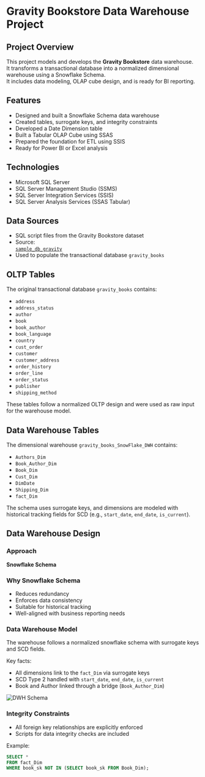 # Gravity Bookstore Data Warehouse Project

## Project Overview

This project models and develops the **Gravity Bookstore** data warehouse.  
It transforms a transactional database into a normalized dimensional warehouse using a Snowflake Schema.  
It includes data modeling, OLAP cube design, and is ready for BI reporting.

## Features

- Designed and built a Snowflake Schema data warehouse  
- Created tables, surrogate keys, and integrity constraints  
- Developed a Date Dimension table  
- Built a Tabular OLAP Cube using SSAS  
- Prepared the foundation for ETL using SSIS  
- Ready for Power BI or Excel analysis  

## Technologies

- Microsoft SQL Server  
- SQL Server Management Studio (SSMS)  
- SQL Server Integration Services (SSIS)  
- SQL Server Analysis Services (SSAS Tabular)  

## Data Sources

- SQL script files from the Gravity Bookstore dataset  
- Source:  
  [`sample_db_gravity`](https://github.com/bbrumm/databasestar/tree/main/sample_databases/sample_db_gravity/gravity_sqlserver)  
- Used to populate the transactional database `gravity_books`

## OLTP Tables

The original transactional database `gravity_books` contains:

- `address`  
- `address_status`  
- `author`  
- `book`  
- `book_author`  
- `book_language`  
- `country`  
- `cust_order`  
- `customer`  
- `customer_address`  
- `order_history`  
- `order_line`  
- `order_status`  
- `publisher`  
- `shipping_method`  

These tables follow a normalized OLTP design and were used as raw input for the warehouse model.

## Data Warehouse Tables

The dimensional warehouse `gravity_books_SnowFlake_DWH` contains:

- `Authors_Dim`  
- `Book_Author_Dim`  
- `Book_Dim`  
- `Cust_Dim`  
- `DimDate`  
- `Shipping_Dim`  
- `fact_Dim`  

The schema uses surrogate keys, and dimensions are modeled with historical tracking fields for SCD (e.g., `start_date`, `end_date`, `is_current`).

## Data Warehouse Design

### Approach

**Snowflake Schema**

### Why Snowflake Schema

- Reduces redundancy  
- Enforces data consistency  
- Suitable for historical tracking  
- Well-aligned with business reporting needs  

### Data Warehouse Model

The warehouse follows a normalized snowflake schema with surrogate keys and SCD fields.

Key facts:
- All dimensions link to the `fact_Dim` via surrogate keys  
- SCD Type 2 handled with `start_date`, `end_date`, `is_current`  
- Book and Author linked through a bridge (`Book_Author_Dim`)  

![DWH Schema](./ERD/dwh_model.png)

### Integrity Constraints

- All foreign key relationships are explicitly enforced  
- Scripts for data integrity checks are included  

Example:
```sql
SELECT *
FROM fact_Dim
WHERE book_sk NOT IN (SELECT book_sk FROM Book_Dim);
